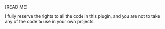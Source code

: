 [READ ME]

I fully reserve the rights to all the code
in this plugin, and you are not to take any
of the code to use in your own projects.
